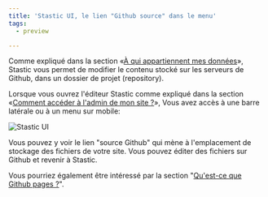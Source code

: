 ```yaml
---
title: 'Stastic UI, le lien "Github source" dans le menu'
tags:
  - preview

---
```

Comme expliqué dans la section «[À qui appartiennent mes données](/docs/fr/a-qui-appartient-mon-data)», Stastic vous permet de modifier le contenu stocké sur les serveurs de Github, dans un dossier de projet (repository). 

Lorsque vous ouvrez l'éditeur Stastic comme expliqué dans la section «[Comment accéder à l'admin de mon site ?](/docs/fr/comment-acceder-a-stastic-admin)», Vous avez accès à une barre latérale ou à un menu sur mobile:

![Stastic UI](https://www.stastic.net//assets/2019-08-03-775924.png) 

Vous pouvez y voir le lien "source Github" qui mène à l'emplacement de stockage des fichiers de votre site. Vous pouvez éditer des fichiers sur Github et revenir à Stastic. 

Vous pourriez également être intéressé par la section "[Qu'est-ce que Github pages ?](/docs/fr/quest-ce-que-github-pages)".
